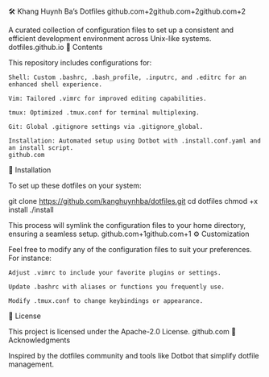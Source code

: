 🛠️ Khang Huynh Ba’s Dotfiles
github.com+2github.com+2github.com+2

A curated collection of configuration files to set up a consistent and efficient development environment across Unix-like systems.
dotfiles.github.io
📁 Contents

This repository includes configurations for:

    Shell: Custom .bashrc, .bash_profile, .inputrc, and .editrc for an enhanced shell experience.

    Vim: Tailored .vimrc for improved editing capabilities.

    tmux: Optimized .tmux.conf for terminal multiplexing.

    Git: Global .gitignore settings via .gitignore_global.

    Installation: Automated setup using Dotbot with .install.conf.yaml and an install script.
    github.com

🚀 Installation

To set up these dotfiles on your system:

git clone https://github.com/kanghuynhba/dotfiles.git
cd dotfiles
chmod +x install
./install

This process will symlink the configuration files to your home directory, ensuring a seamless setup.
github.com+1github.com+1
⚙️ Customization

Feel free to modify any of the configuration files to suit your preferences. For instance:

    Adjust .vimrc to include your favorite plugins or settings.

    Update .bashrc with aliases or functions you frequently use.

    Modify .tmux.conf to change keybindings or appearance.

📄 License

This project is licensed under the Apache-2.0 License.
github.com
🙌 Acknowledgments

Inspired by the dotfiles community and tools like Dotbot that simplify dotfile management.
